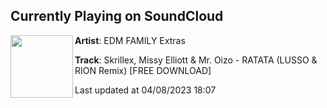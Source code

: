 ## Currently Playing on SoundCloud

[<img align="left" width="100" src="https://i1.sndcdn.com/artworks-8fLyXH5vmEyvyYVP-ENyWzg-t500x500.jpg">](https://soundcloud.com/edmfamilyextras/skrillex-missy-elliott-mr-oizo-ratata-lusso-rion-remix-free-download?in=edmfamily-2-0/sets/skrillex-missy-elliott-mr-oizo)

**Artist**: EDM FAMILY Extras 

**Track**: Skrillex, Missy Elliott & Mr. Oizo - RATATA (LUSSO & RION Remix) [FREE DOWNLOAD]

Last updated at 04/08/2023 18:07

